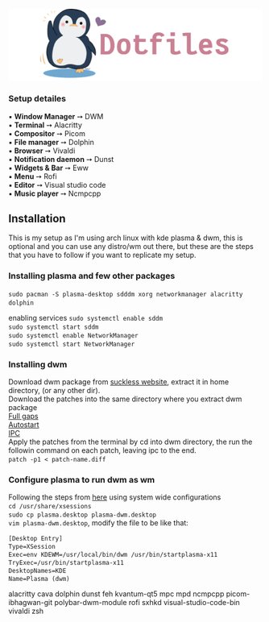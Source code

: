 ![img](https://github.com/Rashad-707/dotfiles/blob/main/img/dotfiles.png)
### Setup detailes  
▪ **Window Manager** ➙ DWM  
▪ **Terminal** ➙ Alacritty  
▪ **Compositor** ➙ Picom  
▪ **File manager** ➙ Dolphin  
▪ **Browser** ➙ Vivaldi  
▪ **Notification daemon** ➙ Dunst  
▪ **Widgets & Bar** ➙ Eww  
▪ **Menu** ➙ Rofi  
▪ **Editor** ➙ Visual studio code  
▪ **Music player** ➙ Ncmpcpp  

## Installation
This is my setup as I'm using arch linux with kde plasma & dwm, this is optional and you can use any distro/wm out there, but these are the steps that you have to follow if you want to replicate my setup.

### Installing plasma and few other packages  
`sudo pacman -S plasma-desktop sdddm xorg networkmanager alacritty dolphin`

enabling services
`sudo systemctl enable sddm`  
`sudo systemctl start sddm`  
`sudo systemctl enable NetworkManager`  
`sudo systemctl start NetworkManager`  

  
### Installing dwm 
Download dwm package from [suckless website](https://dwm.suckless.org), extract it in home directory, (or any other dir).  
Download the patches into the same directory where you extract dwm package  
[Full gaps](https://dwm.suckless.org/patches/fullgaps/)    
[Autostart](https://dwm.suckless.org/patches/autostart/)    
[IPC](https://dwm.suckless.org/patches/ipc/)    
Apply the patches from the terminal by cd into dwm directory, the run the followin command on each patch, leaving ipc to the end.  
`patch -p1 < patch-name.diff`  
  
### Configure plasma to run dwm as wm  
Following the steps from [here](https://userbase.kde.org/Tutorials/Using_Other_Window_Managers_with_Plasma) using system wide configurations  
`cd /usr/share/xsessions`  
`sudo cp plasma.desktop plasma-dwm.desktop`  
`vim plasma-dwm.desktop`, modify the file to be like that:  
```
[Desktop Entry]
Type=XSession
Exec=env KDEWM=/usr/local/bin/dwm /usr/bin/startplasma-x11
TryExec=/usr/bin/startplasma-x11
DesktopNames=KDE
Name=Plasma (dwm)
```  



alacritty
cava
dolphin
dunst
feh
kvantum-qt5
mpc
mpd
ncmpcpp
picom-ibhagwan-git
polybar-dwm-module
rofi
sxhkd
visual-studio-code-bin
vivaldi
zsh


